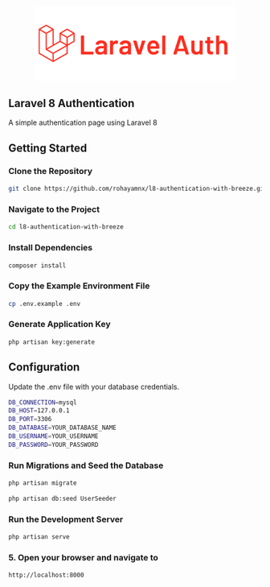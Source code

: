 <p align="center">
    <a href="https://laravel.com" target="_blank">
        <img src="https://raw.githubusercontent.com/rohayamnx/l8-authentication-with-breeze/refs/heads/main/public/laravel-auth.svg" width="400" alt="Logo">
    </a>
</p>

## Laravel 8 Authentication

A simple authentication page using Laravel 8

## Getting Started

### Clone the Repository

```sh
git clone https://github.com/rohayamnx/l8-authentication-with-breeze.git
```

### Navigate to the Project

```sh
cd l8-authentication-with-breeze
```

### Install Dependencies

```sh
composer install
```

### Copy the Example Environment File

```sh
cp .env.example .env
```

### Generate Application Key

```sh
php artisan key:generate
```

## Configuration
Update the .env file with your database credentials.

```bash
DB_CONNECTION=mysql
DB_HOST=127.0.0.1
DB_PORT=3306
DB_DATABASE=YOUR_DATABASE_NAME
DB_USERNAME=YOUR_USERNAME
DB_PASSWORD=YOUR_PASSWORD
```

### Run Migrations and Seed the Database

```sh
php artisan migrate
```

```sh
php artisan db:seed UserSeeder
```
### Run the Development Server

```sh
php artisan serve
```

### 5. Open your browser and navigate to

```sh
http://localhost:8000
```